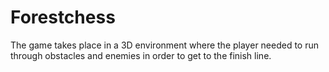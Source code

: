 # Forestchess
The game takes place in a 3D environment where the player needed to run through obstacles and enemies in order to get to the finish line.
